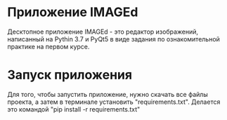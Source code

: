 # Приложение IMAGEd
Десктопное приложение IMAGEd - это редактор изображений, написанный на Pythin 3.7 и PyQt5 в виде задания по ознакомительной практике на первом курсе.
# Запуск приложения
Для того, чтобы запустить приложение, нужно скачать все файлы проекта, а затем в терминале установить "requirements.txt".
Делается это командой "pip install -r requirements.txt"
